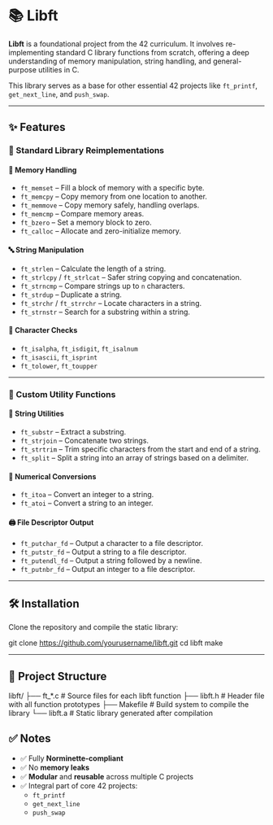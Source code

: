 # 📚 Libft

**Libft** is a foundational project from the 42 curriculum. It involves re-implementing standard C library functions from scratch, offering a deep understanding of memory manipulation, string handling, and general-purpose utilities in C.

This library serves as a base for other essential 42 projects like `ft_printf`, `get_next_line`, and `push_swap`.

---

## ✨ Features

### 🔹 Standard Library Reimplementations

#### 🧠 Memory Handling
- `ft_memset` – Fill a block of memory with a specific byte.
- `ft_memcpy` – Copy memory from one location to another.
- `ft_memmove` – Copy memory safely, handling overlaps.
- `ft_memcmp` – Compare memory areas.
- `ft_bzero` – Set a memory block to zero.
- `ft_calloc` – Allocate and zero-initialize memory.

#### 🔤 String Manipulation
- `ft_strlen` – Calculate the length of a string.
- `ft_strlcpy` / `ft_strlcat` – Safer string copying and concatenation.
- `ft_strncmp` – Compare strings up to `n` characters.
- `ft_strdup` – Duplicate a string.
- `ft_strchr` / `ft_strrchr` – Locate characters in a string.
- `ft_strnstr` – Search for a substring within a string.

#### 🔎 Character Checks
- `ft_isalpha`, `ft_isdigit`, `ft_isalnum`
- `ft_isascii`, `ft_isprint`
- `ft_tolower`, `ft_toupper`

---

### 🔹 Custom Utility Functions

#### 🧵 String Utilities
- `ft_substr` – Extract a substring.
- `ft_strjoin` – Concatenate two strings.
- `ft_strtrim` – Trim specific characters from the start and end of a string.
- `ft_split` – Split a string into an array of strings based on a delimiter.

#### 🔢 Numerical Conversions
- `ft_itoa` – Convert an integer to a string.
- `ft_atoi` – Convert a string to an integer.

#### 🖨️ File Descriptor Output
- `ft_putchar_fd` – Output a character to a file descriptor.
- `ft_putstr_fd` – Output a string to a file descriptor.
- `ft_putendl_fd` – Output a string followed by a newline.
- `ft_putnbr_fd` – Output an integer to a file descriptor.

---

## 🛠️ Installation

Clone the repository and compile the static library:

git clone https://github.com/yourusername/libft.git
cd libft
make

---

## 📁 Project Structure

libft/ ├── ft_*.c # Source files for each libft function ├── libft.h # Header file with all function prototypes ├── Makefile # Build system to compile the library └── libft.a # Static library generated after compilation


## ✅ Notes

- ✅ Fully **Norminette-compliant**
- ✅ No **memory leaks**
- ✅ **Modular** and **reusable** across multiple C projects
- ✅ Integral part of core 42 projects:
  - `ft_printf`
  - `get_next_line`
  - `push_swap`
  
